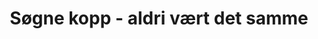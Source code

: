 ---
title: Søgne kopp - aldri vært det samme
hvem: begge
desc: Søgne kopp med Trygve Skaug dikt, Livet mitt hadde aldri vært det samme uten meg i det minste
img: /assets/img/aldri-vart-det-samme.webp
imgAlt: Livet mitt hadde aldri vært det samme uten meg i det minste
tags: gift
---